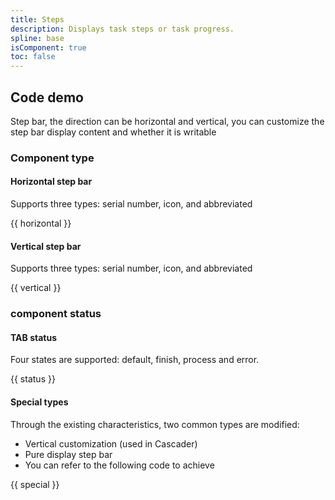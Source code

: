 ```yaml
---
title: Steps
description: Displays task steps or task progress.
spline: base
isComponent: true
toc: false
---
```


## Code demo

Step bar, the direction can be horizontal and vertical, you can customize the step bar display content and whether it is writable

### Component type

#### Horizontal step bar

Supports three types: serial number, icon, and abbreviated

{{ horizontal }}


#### Vertical step bar

Supports three types: serial number, icon, and abbreviated

{{ vertical }}

### component status

#### TAB status

Four states are supported: default, finish, process and error.

{{ status }}


#### Special types

Through the existing characteristics, two common types are modified:

- Vertical customization (used in Cascader)
- Pure display step bar
- You can refer to the following code to achieve

{{ special }}